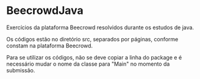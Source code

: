 # BeecrowdJava
Exercícios da plataforma Beecrowd resolvidos durante os estudos de java.

Os códigos estão no diretório src, separados por páginas, conforme constam na plataforma Beecrowd.

Para se utilizar os códigos, não se deve copiar a linha do package e é necessário mudar o nome da classe para "Main" no momento da submissão.
